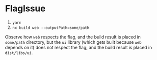 # FlagIssue

1. `yarn`
2. `nx build web --outputPath=some/path`

Observe how `web` respects the flag, and the build result is placed in `some/path` directory, but the `ui` library (which gets built because `web` depends on it) does not respect the flag, and the build result is placed in `dist/libs/ui`.
